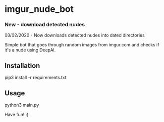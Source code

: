 # imgur_nude_bot
### New - download detected nudes 
03/02/2020 - Now downloads detected nudes into dated directories

Simple bot that goes through random images from imgur.com and checks if it's a nude using DeepAI.

## Installation
pip3 install -r requirements.txt

## Usage
python3 main.py



Have fun! :)
